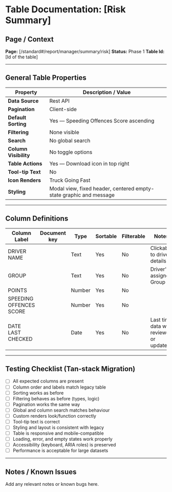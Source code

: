 # Table Documentation: [Risk Summary]

## Page / Context
**Page:** [/standard#/report/manager/summary/risk]
**Status:** Phase 1
**Table Id:** [Id of the table]

---

## General Table Properties

| Property             | Description / Value |
|----------------------|---------------------|
| **Data Source**      | Rest API |
| **Pagination**       | Client-side |
| **Default Sorting**  | Yes — Speeding Offences Score ascending |
| **Filtering**        | None visible |
| **Search**           | No global search |
| **Column Visibility**| No toggle options |
| **Table Actions**    | Yes — Download icon in top right |
| **Tool-tip Text**    | No |
| **Icon Renders**     | Truck Going Fast |
| **Styling**          | Modal view, fixed header, centered empty-state graphic and message |

---

## Column Definitions

| Column Label             | Document key              | Type     | Sortable | Filterable | Notes                                        |
|--------------------------|---------------------------|----------|----------|------------|----------------------------------------------|
| DRIVER NAME              |                           | Text     | Yes      | No         | Clickable to driver details                    |
| GROUP                    |                           | Text     | Yes      | No         | Driver's assigned Group                     |
| POINTS                   |                           | Number   | Yes      | No         |           |
| SPEEDING OFFENCES SCORE  |                           | Number   | Yes      | No         |   |
| DATE LAST CHECKED        |                           | Date     | Yes      | No         | Last time data was reviewed or updated       |

---

## Testing Checklist (Tan-stack Migration)

- [ ] All expected columns are present
- [ ] Column order and labels match legacy table
- [ ] Sorting works as before
- [ ] Filtering behaves as before (types, logic)
- [ ] Pagination works the same way
- [ ] Global and column search matches behaviour
- [ ] Custom renders look/function correctly
- [ ] Tool-tip text is correct
- [ ] Styling and layout is consistent with legacy
- [ ] Table is responsive and mobile-compatible
- [ ] Loading, error, and empty states work properly
- [ ] Accessibility (keyboard, ARIA roles) is preserved
- [ ] Performance is acceptable for large datasets

---

## Notes / Known Issues

Add any relevant notes or known bugs here.

